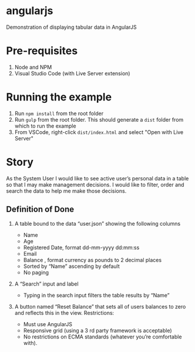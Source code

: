 # angularjs
Demonstration of displaying tabular data in AngularJS

# Pre-requisites
1. Node and NPM 
2. Visual Studio Code (with Live Server extension)

# Running the example
1. Run `npm install` from the root folder
2. Run `gulp` from the root folder. This should generate a `dist` folder from which to run the example
3. From VSCode, right-click `dist/index.html` and select "Open with Live Server"

# Story
As the System User I would like to see active user’s personal data in a table so that I may make management decisions. I would like to filter, order and search the data to help me make those decisions.
## Definition of Done
1. A table bound to the data “user.json” showing the following columns
   - Name
   - Age
   - Registered Date, format dd-mm-yyyy dd:mm:ss
   - Email
   - Balance , format currency as pounds to 2 decimal places
   - Sorted by “Name” ascending by default
   - No paging

2. A “Search” input and label
   - Typing in the search input filters the table results by “Name”

3. A button named “Reset Balance” that sets all of users balances to zero and reflects this in the view. Restrictions:
   - Must use AngularJS
   - Responsive grid (using a 3 rd party framework is acceptable)
   - No restrictions on ECMA standards (whatever you’re comfortable with).
